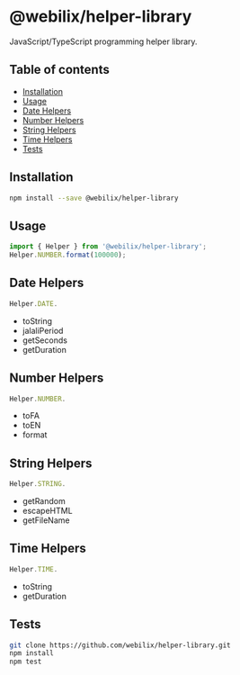 # @webilix/helper-library

JavaScript/TypeScript programming helper library.

## Table of contents

-   [Installation](#installation)
-   [Usage](#usage-typescript)
-   [Date Helpers](#date-validators)
-   [Number Helpers](#number-validators)
-   [String Helpers](#string-validators)
-   [Time Helpers](#time-validators)
-   [Tests](#tests)

## Installation

```bash
npm install --save @webilix/helper-library
```

## Usage

```typescript
import { Helper } from '@webilix/helper-library';
Helper.NUMBER.format(100000);
```

## Date Helpers

```javascript
Helper.DATE.
```

-   toString
-   jalaliPeriod
-   getSeconds
-   getDuration

## Number Helpers

```javascript
Helper.NUMBER.
```

-   toFA
-   toEN
-   format

## String Helpers

```javascript
Helper.STRING.
```

-   getRandom
-   escapeHTML
-   getFileName

## Time Helpers

```javascript
Helper.TIME.
```

-   toString
-   getDuration

## Tests

```bash
git clone https://github.com/webilix/helper-library.git
npm install
npm test
```
